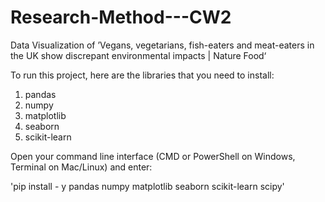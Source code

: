# Research-Method---CW2
Data Visualization of ’Vegans, vegetarians, fish-eaters and meat-eaters in the UK show discrepant environmental impacts | Nature Food‘

To run this project, here are the libraries that you need to install:
1) pandas
2) numpy
3) matplotlib
4) seaborn
5) scikit-learn

Open your command line interface (CMD or PowerShell on Windows, Terminal on Mac/Linux) and enter:

'pip install - y pandas numpy matplotlib seaborn scikit-learn scipy'
